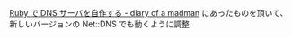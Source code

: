 [Ruby で DNS サーバを自作する - diary of a madman](http://d.hatena.ne.jp/macks/20070823/p1) にあったものを頂いて、新しいバージョンの Net::DNS でも動くように調整

